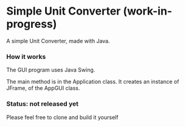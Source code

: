 # Simple Unit Converter (work-in-progress)
A simple Unit Converter, made with Java.

### How it works
The GUI program uses Java Swing. 

The main method is in the Application class. 
It creates an instance of JFrame, of the AppGUI class. 

### Status: not released yet
Please feel free to clone and build it yourself
